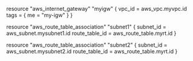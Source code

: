resource "aws_internet_gateway" "myigw" {
    vpc_id = aws_vpc.myvpc.id
    tags = {
me = "my-igw"
    }
}

resource "aws_route_table_association" "subnet1" {
    subnet_id = aws_subnet.mysubnet1.id
    route_table_id = aws_route_table.myrt.id
}

resource "aws_route_table_association" "subnet2" {
    subnet_id = aws_subnet.mysubnet2.id
    route_table_id = aws_route_table.myrt.id
}
